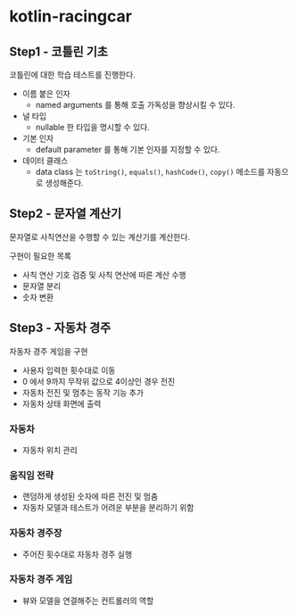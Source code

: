 # kotlin-racingcar

## Step1 - 코틀린 기초

코틀린에 대한 학습 테스트를 진행한다.

- 이름 붙은 인자
    - named arguments 를 통해 호출 가독성을 향상시킬 수 있다.
- 널 타입
    - nullable 한 타입을 명시할 수 있다.
- 기본 인자
    - default parameter 를 통해 기본 인자를 지정할 수 있다.
- 데이터 클래스
    - data class 는 `toString()`, `equals()`, `hashCode()`, `copy()` 메소드를 자동으로 생성해준다.

## Step2 - 문자열 계산기

문자열로 사칙연산을 수행할 수 있는 계산기를 계산한다.

구현이 필요한 목록

- 사칙 연산 기호 검증 및 사칙 연산에 따른 계산 수행
- 문자열 분리
- 숫자 변환


## Step3 - 자동차 경주

자동차 경주 게임을 구현

- 사용자 입력한 횟수대로 이동
- 0 에서 9까지 무작위 값으로 4이상인 경우 전진
- 자동차 전진 및 멈추는 동작 기능 추가
- 자동차 상태 화면에 출력

### 자동차

- 자동차 위치 관리

### 움직임 전략

- 랜덤하게 생성된 숫자에 따른 전진 및 멈춤
- 자동차 모델과 테스트가 어려운 부분을 분리하기 위함

### 자동차 경주장

- 주어진 횟수대로 자동차 경주 실행

### 자동차 경주 게임

- 뷰와 모델을 연결해주는 컨트롤러의 역할